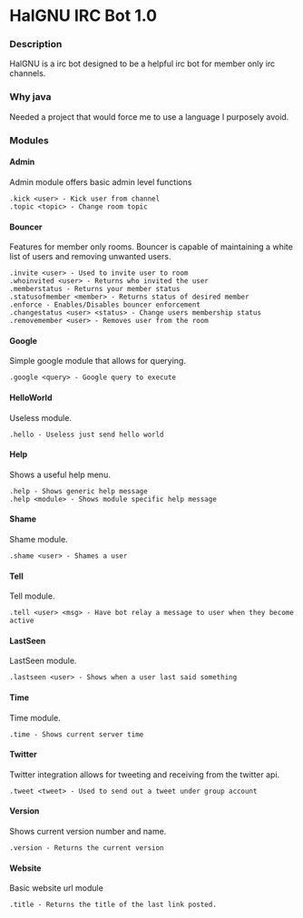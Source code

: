 HalGNU IRC Bot 1.0
============

### Description
HalGNU is a irc bot designed to be a helpful irc bot for member only irc channels.

### Why java
Needed a project that would force me to use a language I purposely avoid.

### Modules

#### Admin
Admin module offers basic admin level functions

```
.kick <user> - Kick user from channel
.topic <topic> - Change room topic
```

#### Bouncer
Features for member only rooms. Bouncer is capable of maintaining a white list of users and removing unwanted users.

```
.invite <user> - Used to invite user to room
.whoinvited <user> - Returns who invited the user
.memberstatus - Returns your member status
.statusofmember <member> - Returns status of desired member
.enforce - Enables/Disables bouncer enforcement
.changestatus <user> <status> - Change users membership status
.removemember <user> - Removes user from the room
```

#### Google
Simple google module that allows for querying.

```
.google <query> - Google query to execute
```

#### HelloWorld
Useless module.

```
.hello - Useless just send hello world
```

#### Help
Shows a useful help menu.

```
.help - Shows generic help message
.help <module> - Shows module specific help message
```

#### Shame
Shame module.

```
.shame <user> - Shames a user
```

#### Tell
Tell module.

```
.tell <user> <msg> - Have bot relay a message to user when they become active
```

#### LastSeen
LastSeen module.

```
.lastseen <user> - Shows when a user last said something
```

#### Time
Time module.

```
.time - Shows current server time
```

#### Twitter
Twitter integration allows for tweeting and receiving from the twitter api.

```
.tweet <tweet> - Used to send out a tweet under group account
```

#### Version
Shows current version number and name.

```
.version - Returns the current version
```

#### Website
Basic website url module

```
.title - Returns the title of the last link posted.
```

